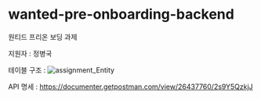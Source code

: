 # wanted-pre-onboarding-backend
원티드 프리온 보딩 과제

지원자  : 정병국

테이블 구조 :
![assignment_Entity](https://github.com/Booldon/wanted-pre-onboarding-backend/assets/99729203/848281cc-13bf-48a1-89e6-32de0ebd15fb)


API 명세 : https://documenter.getpostman.com/view/26437760/2s9Y5QzkjJ
